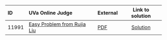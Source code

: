 | ID | UVa Online Judge | External | Link to solution |
|:---|:---|:---|:---:|
| 11991 | [Easy Problem from Rujia Liu](https://onlinejudge.org/index.php?option=com_onlinejudge&Itemid=8&category=229&page=show_problem&problem=3142) | [PDF](https://onlinejudge.org/external/119/11991.pdf) | [Solution](https%3A//github.com/versenyi98/programming-contests/tree/master/UVa%20Online%20Judge/11991%2520-%2520Easy%2520Problem%2520from%2520Rujia%2520Liu)|
